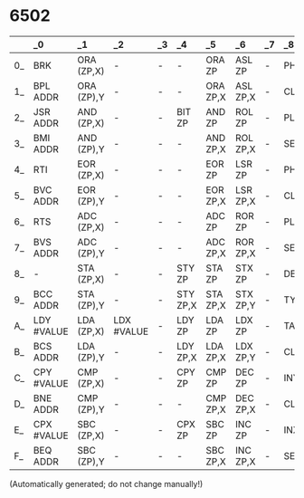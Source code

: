 # 6502
| | _0 | _1 | _2 | _3 | _4 | _5 | _6 | _7 | _8 | _9 | _A | _B | _C | _D | _E | _F |
| :--- | :--- | :--- | :--- | :--- | :--- | :--- | :--- | :--- | :--- | :--- | :--- | :--- | :--- | :--- | :--- | :--- |
 0_ | BRK | ORA (ZP,X) | - | - | - | ORA ZP | ASL ZP | - | PHP | ORA #VALUE | ASL | - | - | ORA ADDR | ASL ADDR | - |
 1_ | BPL ADDR | ORA (ZP),Y | - | - | - | ORA ZP,X | ASL ZP,X | - | CLC | ORA ADDR,Y | - | - | - | ORA ADDR,X | ASL ADDR,X | - |
 2_ | JSR ADDR | AND (ZP,X) | - | - | BIT ZP | AND ZP | ROL ZP | - | PLP | AND #VALUE | ROL | - | BIT ADDR | AND ADDR | ROL ADDR | - |
 3_ | BMI ADDR | AND (ZP),Y | - | - | - | AND ZP,X | ROL ZP,X | - | SEC | AND ADDR,Y | - | - | - | AND ADDR,X | ROL ADDR,X | - |
 4_ | RTI | EOR (ZP,X) | - | - | - | EOR ZP | LSR ZP | - | PHA | EOR #VALUE | LSR | - | JMP ADDR | EOR ADDR | LSR ADDR | - |
 5_ | BVC ADDR | EOR (ZP),Y | - | - | - | EOR ZP,X | LSR ZP,X | - | CLI | EOR ADDR,Y | - | - | - | EOR ADDR,X | LSR ADDR,X | - |
 6_ | RTS | ADC (ZP,X) | - | - | - | ADC ZP | ROR ZP | - | PLA | ADC #VALUE | ROR | - | JMP (ADDR) | ADC ADDR | ROR ADDR | - |
 7_ | BVS ADDR | ADC (ZP),Y | - | - | - | ADC ZP,X | ROR ZP,X | - | SEI | ADC ADDR,Y | - | - | - | ADC ADDR,X | ROR ADDR,X | - |
 8_ | - | STA (ZP,X) | - | - | STY ZP | STA ZP | STX ZP | - | DEY | - | TXA | - | STY ADDR | STA ADDR | STX ADDR | - |
 9_ | BCC ADDR | STA (ZP),Y | - | - | STY ZP,X | STA ZP,X | STX ZP,Y | - | TYA | STA ADDR,Y | TXS | - | - | STA ADDR,X | - | - |
 A_ | LDY #VALUE | LDA (ZP,X) | LDX #VALUE | - | LDY ZP | LDA ZP | LDX ZP | - | TAY | LDA #VALUE | TAX | - | LDY ADDR | LDA ADDR | LDX ADDR | - |
 B_ | BCS ADDR | LDA (ZP),Y | - | - | LDY ZP,X | LDA ZP,X | LDX ZP,Y | - | CLV | LDA ADDR,Y | TSX | - | LDY ADDR,X | LDA ADDR,X | LDX ADDR,Y | - |
 C_ | CPY #VALUE | CMP (ZP,X) | - | - | CPY ZP | CMP ZP | DEC ZP | - | INY | CMP #VALUE | DEX | - | CPY ADDR | CMP ADDR | DEC ADDR | - |
 D_ | BNE ADDR | CMP (ZP),Y | - | - | - | CMP ZP,X | DEC ZP,X | - | CLD | CMP ADDR,Y | - | - | - | CMP ADDR,X | DEC ADDR,X | - |
 E_ | CPX #VALUE | SBC (ZP,X) | - | - | CPX ZP | SBC ZP | INC ZP | - | INX | SBC #VALUE | NOP | - | CPX ADDR | SBC ADDR | INC ADDR | - |
 F_ | BEQ ADDR | SBC (ZP),Y | - | - | - | SBC ZP,X | INC ZP,X | - | SED | SBC ADDR,Y | - | - | - | SBC ADDR,X | INC ADDR,X | - |


(Automatically generated; do not change manually!)

